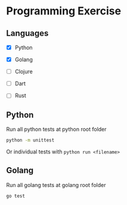 # Programming Exercise

## Languages
- [x] Python
- [x] Golang
- [ ] Clojure
- [ ] Dart
- [ ] Rust 


## Python
Run all python tests at python root folder
```bash
python -m unittest
```
Or individual tests with `python run <filename>`

## Golang
Run all golang tests at golang root folder 
```bash
go test
```
